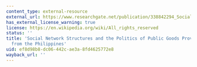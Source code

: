 ```yaml
---
content_type: external-resource
external_url: https://www.researchgate.net/publication/338842294_Social_Network_Structures_and_the_Politics_of_Public_Goods_Provision_Evidence_from_the_Philippines
has_external_license_warning: true
license: https://en.wikipedia.org/wiki/All_rights_reserved
status: ''
title: 'Social Network Structures and the Politics of Public Goods Provision: Evidence
  from the Philippines'
uid: ef8d98b8-dc06-442c-ae3a-8fd4625772e8
wayback_url: ''
---
```

